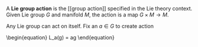 A **Lie group action** is the [[group action]] specified in the Lie theory context. Given Lie group $G$ and manifold $M$, the action is a map $G\times M \to M$. 

Any Lie group can act on itself. Fix an $a \in G$ to create action

\begin{equation}
L_a(g) = ag
\end{equation}